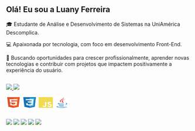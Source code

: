 ## Olá! Eu sou a Luany Ferreira

🎓 Estudante de Análise e Desenvolvimento de Sistemas na UniAmérica Descomplica.

💻 Apaixonada por tecnologia, com foco em desenvolvimento Front-End.

🚀 Buscando oportunidades para crescer profissionalmente, aprender novas tecnologias e contribuir com projetos que impactem positivamente a experiência do usuário.

##
<div>
  <a href="https://github.com/itsluany">
    <img height="180em" src="https://github-readme-stats.vercel.app/api?username=itsluany&show_icons=true&theme=dracula&include_all_commits=true&count_private=true"/> 
    <img height="180em" src="https://github-readme-stats.vercel.app/api/top-langs/?username=itsluany&layout=compact&langs_count=16&theme=dracula"/> 
  </a>
</div>

<div style="display: inline_block"><br>
  <img align="center" alt="Luany-HTML" height="30" width="40" src="https://raw.githubusercontent.com/devicons/devicon/master/icons/html5/html5-original.svg">
  <img align="center" alt="Luany-CSS" height="30" width="40" src="https://raw.githubusercontent.com/devicons/devicon/master/icons/css3/css3-original.svg">
  <img align="center" alt="Luany-Js" height="30" width="40" src="https://raw.githubusercontent.com/devicons/devicon/master/icons/javascript/javascript-plain.svg">
  <img align="center" alt="Luany-Java" height="30" width="40" src="https://raw.githubusercontent.com/devicons/devicon/master/icons/java/java-original.svg">          
</div>

##

<div> 
  <a href="mailto:luanysferreira19@gmail.com" target="_blank"><img src="https://img.shields.io/badge/-Gmail-%23333?style=for-the-badge&logo=gmail&logoColor=white"></a>
  <a href="https://www.linkedin.com/in/itsluany" target="_blank"><img src="https://img.shields.io/badge/-LinkedIn-%230077B5?style=for-the-badge&logo=linkedin&logoColor=white"></a>
   <a href="https://discord.com/users/lululi" target="_blank"><img src="https://img.shields.io/badge/-Discord-%235865F2?style=for-the-badge&logo=discord&logoColor=white"></a>
  <a href="https://instagram.com/itsluany" target="_blank"><img src="https://img.shields.io/badge/-Instagram-%23E4405F?style=for-the-badge&logo=instagram&logoColor=white"></a>
  <a href="https://x.com/itsluaany" target="_blank"><img src="https://img.shields.io/badge/-X-%23121011?style=for-the-badge&logo=twitter&logoColor=white"></a>    

</div>

